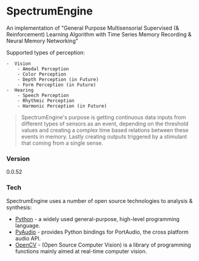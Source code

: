 # SpectrumEngine

An implementation of "General Purpose Multisensorial Supervised (& Reinforcement) Learning Algorithm with Time Series Memory Recording & Neural Memory Networking"

Supported types of perception:

	-  Vision
		- Amodal Perception
		- Color Perception
		- Depth Perception (in Future)
		- Form Perception (in Future)
	-  Hearing
		- Speech Perception
		- Rhythmic Perception
		- Harmonic Perception (in Future)

> SpectrumEngine's purpose is getting continuous data inputs from different types of sensors as
> an event, depending on the threshold values and creating a complex time based relations
> between these events in memory. Lastly creating outputs triggered by a stimulant that
> coming from a single sense.

### Version
0.0.52

### Tech

SpectrumEngine uses a number of open source technologies to analysis & synthesis:

* [Python] - a widely used general-purpose, high-level programming language.
* [PyAudio] - provides Python bindings for PortAudio, the cross platform audio API.
* [OpenCV] - (Open Source Computer Vision) is a library of programming functions mainly aimed at real-time computer vision.

[Python]: <https://www.python.org/r>
[PyAudio]: <https://people.csail.mit.edu/hubert/pyaudio/r>
[OpenCV]: <http://opencv.org/r>
